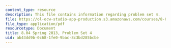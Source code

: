 ```yaml
---
content_type: resource
description: This file contains information regarding problem set 4.
file: https://ol-ocw-studio-app-production.s3.amazonaws.com/courses/8-04-quantum-physics-i-spring-2013/ab43dd9b0c681fe09bac8c3bd285bcbe_MIT8_04S13_ps4.pdf
file_type: application/pdf
resourcetype: Document
title: 8.04 Spring 2013, Problem Set 4
uid: ab43dd9b-0c68-1fe0-9bac-8c3bd285bcbe
---
```

